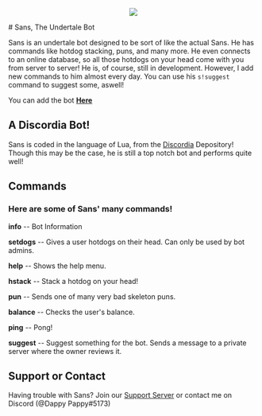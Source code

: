 <p align="center">
  <img src="https://i.gyazo.com/b98073aa85cbd5f794e0f2156ec637d6.png">
</p>
# Sans, The Undertale Bot



Sans is an undertale bot designed to be sort of like the actual Sans. He has commands like hotdog stacking, puns, and many more. He even connects to an online database, so all those hotdogs on your head come with you from server to server! He is, of course, still in development. However, I add new commands to him almost every day. You can use his `s!suggest` command to suggest some, aswell!

You can add the bot **[Here](https://tinyurl.com/addsansbot)**

## A Discordia Bot!

Sans is coded in the language of Lua, from the [Discordia](https://github.com/SinisterRectus/Discordia/wiki) Depository! Though this may be the case, he is still a top notch bot and performs quite well!


## Commands
### Here are some of Sans' many commands!

**info** -- Bot Information

**setdogs** -- Gives a user hotdogs on their head. Can only be used by bot admins.

**help** -- Shows the help menu.

**hstack** -- Stack a hotdog on your head!

**pun** -- Sends one of many very bad skeleton puns.

**balance** -- Checks the user's balance.

**ping** -- Pong!

**suggest** -- Suggest something for the bot. Sends a message to a private server where the owner reviews it.

## Support or Contact

Having trouble with Sans? Join our [Support Server](https://discord.gg/7Rb3Cgz) or contact me on Discord (@Dappy Pappy#5173)
